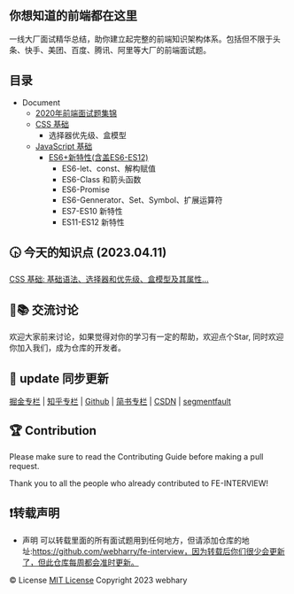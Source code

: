 ## 你想知道的前端都在这里
一线大厂面试精华总结，助你建立起完整的前端知识架构体系。包括但不限于头条、快手、美团、百度、腾讯、阿里等大厂的前端面试题。

## 目录
* Document
  * [2020年前端面试题集锦](https://github.com/webharry/fe-interview/blob/master/Document/2020%E5%89%8D%E7%AB%AF%E9%9D%A2%E8%AF%95%E9%A2%98%E6%95%B4%E7%90%86.md)
  * [CSS 基础](https://github.com/webharry/fe-interview/tree/master/Document/CSS%20%E5%9F%BA%E7%A1%80)
    * 选择器优先级、盒模型
  * [JavaScript 基础](https://github.com/webharry/fe-interview/tree/master/Document/JavaScript%20%E5%9F%BA%E7%A1%80)
    * [ES6+新特性(含盖ES6-ES12)](https://github.com/webharry/fe-interview/tree/master/Document/JavaScript%20%E5%9F%BA%E7%A1%80/ES6%2B%E6%96%B0%E7%89%B9%E6%80%A7)
      * ES6-let、const、解构赋值
      * ES6-Class 和箭头函数
      * ES6-Promise
      * ES6-Gennerator、Set、Symbol、扩展运算符
      * ES7-ES10 新特性
      * ES11-ES12 新特性

## 🕟 今天的知识点 (2023.04.11) 
[CSS 基础: 基础语法、选择器和优先级、盒模型及其属性...](https://github.com/webharry/fe-interview/tree/master/Document/CSS%20%E5%9F%BA%E7%A1%80)

## 🤝📚 交流讨论
欢迎大家前来讨论，如果觉得对你的学习有一定的帮助，欢迎点个Star, 同时欢迎你加入我们，成为仓库的开发者。

## 📢 update 同步更新
[掘金专栏](https://juejin.cn/column/7218749269896970299) | [知乎专栏](https://www.zhihu.com/column/c_1627260575263817728) | [Github](https://github.com/webharry/fe-interview) | [简书专栏](https://www.jianshu.com/c/8ee0e31d826e) | [CSDN](https://blog.csdn.net/web_harry) | [segmentfault](https://segmentfault.com/u/yangjie_5f0c1f890b88a/articles)

## 🏆 Contribution
Please make sure to read the Contributing Guide before making a pull request.

Thank you to all the people who already contributed to FE-INTERVIEW!

## ❗️转载声明
- 声明
可以转载里面的所有面试题用到任何地方，但请添加仓库的地址:https://github.com/webharry/fe-interview，因为转载后你们很少会更新了，但此仓库每周都会准时更新。

©️ License
[MIT License](https://github.com/webharry/fe-interview/blob/master/LICENSE)
Copyright 2023 webhary
